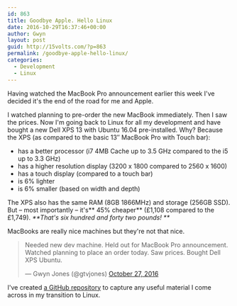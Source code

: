 ```yaml
---
id: 863
title: Goodbye Apple. Hello Linux
date: 2016-10-29T16:37:46+00:00
author: Gwyn
layout: post
guid: http://15volts.com/?p=863
permalink: /goodbye-apple-hello-linux/
categories:
  - Development
  - Linux
---
```

Having watched the MacBook Pro announcement earlier this week I've decided it's the end of the road for me and Apple.

I watched planning to pre-order the new MacBook immediately. Then I saw the prices. Now I'm going back to Linux for all my development and have bought a new Dell XPS 13 with Ubuntu 16.04 pre-installed. Why? Because the XPS (as compared to the basic 13&#8243; MacBook Pro with Touch bar):

  * has a better processor (i7 4MB Cache up to 3.5 GHz compared to the i5 up to 3.3 GHz)
  * has a higher resolution display (3200 x 1800 compared to 2560 x 1600)
  * has a touch display (compared to a touch bar)
  * is 6% lighter
  * is 6% smaller (based on width and depth)

The XPS also has the same RAM (8GB 1866MHz) and storage (256GB SSD). But &#8211; most importantly &#8211; it's** 45% cheaper** (£1,108 compared to the £1,749). _**That's six hundred and forty two pounds! **_

MacBooks are really nice machines but they're not that nice.

<blockquote class="twitter-tweet" data-lang="en">
  <p dir="ltr" lang="en">
    Needed new dev machine. Held out for MacBook Pro announcement. Watched planning to place an order today. Saw prices. Bought Dell XPS Ubuntu.
  </p>
  
  <p>
    — Gwyn Jones (@gtvjones) <a href="https://twitter.com/gtvjones/status/791754705244397569">October 27, 2016</a>
  </p>
</blockquote>



I've created [a GitHub repository](https://github.com/gtvj/linux) to capture any useful material I come across in my transition to Linux.